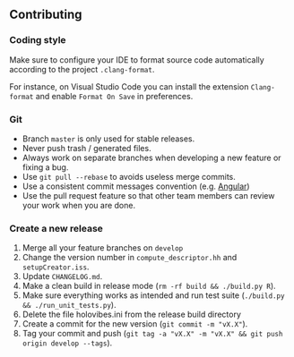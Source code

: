 ## Contributing

### Coding style

Make sure to configure your IDE to format source code automatically according to the project `.clang-format`.

For instance, on Visual Studio Code you can install the extension `Clang-format` and enable `Format On Save` in preferences.

### Git

- Branch `master` is only used for stable releases.
- Never push trash / generated files.
- Always work on separate branches when developing a new feature or fixing a bug.
- Use `git pull --rebase` to avoids useless merge commits.
- Use a consistent commit messages convention (e.g. [Angular](https://github.com/angular/angular/blob/master/CONTRIBUTING.md#commit))
- Use the pull request feature so that other team members can review your work when you are done.

### Create a new release

1. Merge all your feature branches on `develop`
2. Change the version number in `compute_descriptor.hh` and `setupCreator.iss`.
3. Update `CHANGELOG.md`.
4. Make a clean build in release mode (`rm -rf build && ./build.py R`).
5. Make sure everything works as intended and run test suite (`./build.py && ./run_unit_tests.py`).
6. Delete the file holovibes.ini from the release build directory
7. Create a commit for the new version (`git commit -m "vX.X"`).
8. Tag your commit and push (`git tag -a "vX.X" -m "vX.X" && git push origin develop --tags`).
